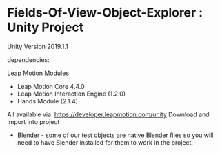 # Fields-Of-View-Object-Explorer : Unity Project

Unity Version 2019.1.1

dependencies:

Leap Motion Modules
* Leap Motion Core 4.4.0
* Leap Motion Interaction Engine (1.2.0)
* Hands Module (2.1.4)

All available via: https://developer.leapmotion.com/unity 
Download and import into project

* Blender - some of our test objects are native Blender files so you will need to have Blender installed for them to work in the project.
